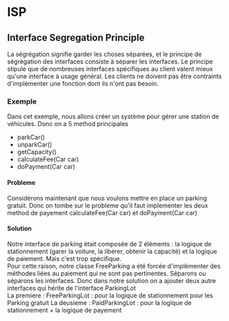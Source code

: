# ISP
## Interface Segregation Principle
La ségrégation signifie garder les choses séparées, 
et le principe de ségrégation des interfaces consiste à séparer les interfaces.
Le principe stipule que de nombreuses interfaces spécifiques au client valent 
mieux qu'une interface à usage général. Les clients ne doivent pas être contraints
d'implémenter une fonction dont ils n'ont pas besoin.
### Exemple
Dans cet exemple, nous allons créer un système pour gérer une station de véhicules.
Donc on a 5 method principales
* parkCar()
* unparkCar()
* getCapacity()
* calculateFee(Car car)
* doPayment(Car car)
#### Probleme
Considérons maintenant que nous voulons mettre en place un parking gratuit.
Donc on tombe sur le probleme qu'il faut implementer les deux method de payement
calculateFee(Car car) et doPayment(Car car)
#### Solution
Notre interface de parking était composée de 2 éléments : la logique de stationnement (garer la voiture, la libérer, obtenir la capacité) et la logique de paiement.
Mais c'est trop spécifique.<br> Pour cette raison, notre classe FreeParking a été forcée d'implémenter des méthodes liées au paiement qui ne sont pas pertinentes. Séparons ou séparons les interfaces.
Donc dans notre solution on a ajouter deux autre interfaces qui hérite de l'interface ParkingLot<br>
La premiere : FreeParkingLot : pour la logique de stationnement pour les Parking gratuit
La deusieme : PaidParkingLot : pour la logique de stationnement + la logique de payement